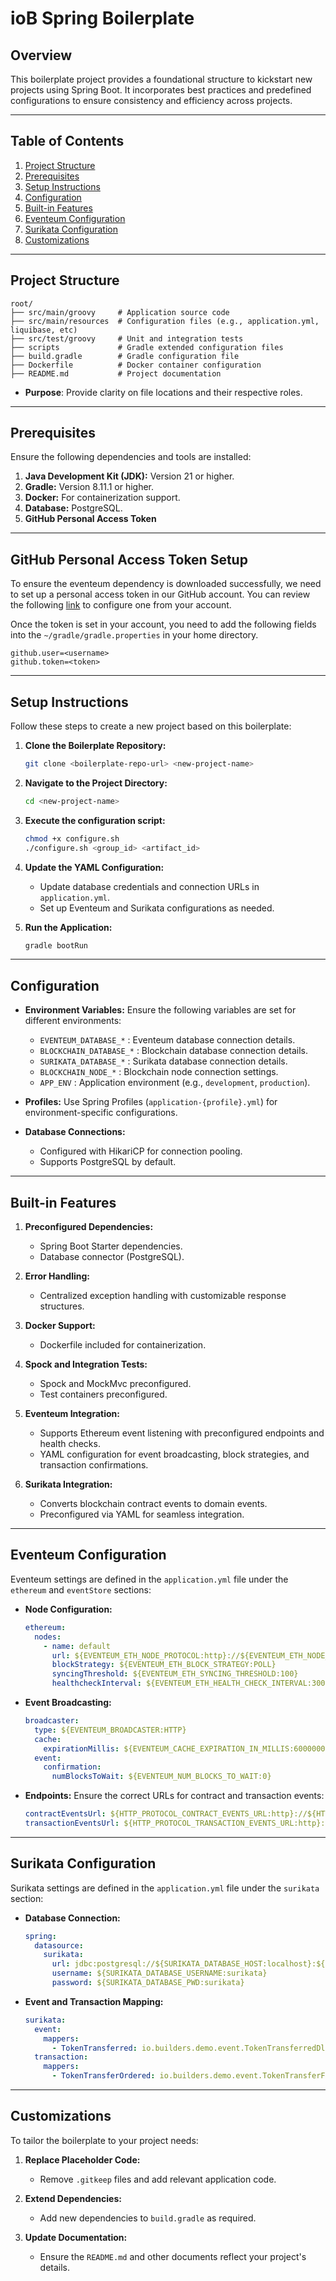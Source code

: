 # ioB Spring Boilerplate

## Overview

This boilerplate project provides a foundational structure to kickstart new projects using Spring Boot. It incorporates
best practices and predefined configurations to ensure consistency and efficiency across projects.

---

## Table of Contents

1. [Project Structure](#project-structure)
2. [Prerequisites](#prerequisites)
3. [Setup Instructions](#setup-instructions)
4. [Configuration](#configuration)
5. [Built-in Features](#built-in-features)
6. [Eventeum Configuration](#eventeum-configuration)
7. [Surikata Configuration](#surikata-configuration)
8. [Customizations](#customizations)

---

## Project Structure

```
root/
├── src/main/groovy     # Application source code
├── src/main/resources  # Configuration files (e.g., application.yml, liquibase, etc)
├── src/test/groovy     # Unit and integration tests
├── scripts             # Gradle extended configuration files
├── build.gradle        # Gradle configuration file
├── Dockerfile          # Docker container configuration
├── README.md           # Project documentation
```

- **Purpose**: Provide clarity on file locations and their respective roles.

---

## Prerequisites

Ensure the following dependencies and tools are installed:

1. **Java Development Kit (JDK):** Version 21 or higher.
2. **Gradle:** Version 8.11.1 or higher.
3. **Docker:** For containerization support.
4. **Database:** PostgreSQL.
5. **GitHub Personal Access Token**

---

## GitHub Personal Access Token Setup

To ensure the eventeum dependency is downloaded successfully, we need to set up a personal access token in our GitHub
account. You can review the
following [link](https://docs.github.com/en/authentication/keeping-your-account-and-data-secure/managing-your-personal-access-tokens)
to configure one from your account.

Once the token is set in your account, you need to add the following fields into the `~/gradle/gradle.properties` in
your home directory.

```text
github.user=<username>
github.token=<token>
```

---

## Setup Instructions

Follow these steps to create a new project based on this boilerplate:

1. **Clone the Boilerplate Repository:**
   ```bash
   git clone <boilerplate-repo-url> <new-project-name>
   ```

2. **Navigate to the Project Directory:**
   ```bash
   cd <new-project-name>
   ```

3. **Execute the configuration script:**
   ```bash
   chmod +x configure.sh
   ./configure.sh <group_id> <artifact_id>
   ```

4. **Update the YAML Configuration:**
    - Update database credentials and connection URLs in `application.yml`.
    - Set up Eventeum and Surikata configurations as needed.

5. **Run the Application:**
   ```bash
   gradle bootRun
   ```

---

## Configuration

- **Environment Variables:** Ensure the following variables are set for different environments:
    - `EVENTEUM_DATABASE_*` : Eventeum database connection details.
    - `BLOCKCHAIN_DATABASE_*` : Blockchain database connection details.
    - `SURIKATA_DATABASE_*` : Surikata database connection details.
    - `BLOCKCHAIN_NODE_*` : Blockchain node connection settings.
    - `APP_ENV` : Application environment (e.g., `development`, `production`).

- **Profiles:** Use Spring Profiles (`application-{profile}.yml`) for environment-specific configurations.

- **Database Connections:**
    - Configured with HikariCP for connection pooling.
    - Supports PostgreSQL by default.

---

## Built-in Features

1. **Preconfigured Dependencies:**
    - Spring Boot Starter dependencies.
    - Database connector (PostgreSQL).

2. **Error Handling:**
    - Centralized exception handling with customizable response structures.

3. **Docker Support:**
    - Dockerfile included for containerization.

4. **Spock and Integration Tests:**
    - Spock and MockMvc preconfigured.
    - Test containers preconfigured.

5. **Eventeum Integration:**
    - Supports Ethereum event listening with preconfigured endpoints and health checks.
    - YAML configuration for event broadcasting, block strategies, and transaction confirmations.

6. **Surikata Integration:**
    - Converts blockchain contract events to domain events.
    - Preconfigured via YAML for seamless integration.

---

## Eventeum Configuration

Eventeum settings are defined in the `application.yml` file under the `ethereum` and `eventStore` sections:

- **Node Configuration:**
  ```yaml
  ethereum:
    nodes:
      - name: default
        url: ${EVENTEUM_ETH_NODE_PROTOCOL:http}://${EVENTEUM_ETH_NODE_HOST:localhost}:${EVENTEUM_ETH_NODE_PORT:8545}
        blockStrategy: ${EVENTEUM_ETH_BLOCK_STRATEGY:POLL}
        syncingThreshold: ${EVENTEUM_ETH_SYNCING_THRESHOLD:100}
        healthcheckInterval: ${EVENTEUM_ETH_HEALTH_CHECK_INTERVAL:3000}
  ```

- **Event Broadcasting:**
  ```yaml
  broadcaster:
    type: ${EVENTEUM_BROADCASTER:HTTP}
    cache:
      expirationMillis: ${EVENTEUM_CACHE_EXPIRATION_IN_MILLIS:6000000}
    event:
      confirmation:
        numBlocksToWait: ${EVENTEUM_NUM_BLOCKS_TO_WAIT:0}
  ```

- **Endpoints:** Ensure the correct URLs for contract and transaction events:
  ```yaml
  contractEventsUrl: ${HTTP_PROTOCOL_CONTRACT_EVENTS_URL:http}://${HTTP_PROTOCOL_CONTRACT_EVENTS_HOST:localhost}:${HTTP_PROTOCOL_CONTRACT_EVENTS_PORT:8080}/api/v1/surikata/contract-events
  transactionEventsUrl: ${HTTP_PROTOCOL_TRANSACTION_EVENTS_URL:http}://${HTTP_PROTOCOL_TRANSACTION_EVENTS_HOST:localhost}:${HTTP_PROTOCOL_TRANSACTION_EVENTS_PORT:8080}/api/v1/surikata/transactions
  ```

---

## Surikata Configuration

Surikata settings are defined in the `application.yml` file under the `surikata` section:

- **Database Connection:**
  ```yaml
  spring:
    datasource:
      surikata:
        url: jdbc:postgresql://${SURIKATA_DATABASE_HOST:localhost}:${SURIKATA_DATABASE_PORT:5432}/${SURIKATA_DATABASE_DB:surikata}
        username: ${SURIKATA_DATABASE_USERNAME:surikata}
        password: ${SURIKATA_DATABASE_PWD:surikata}
  ```

- **Event and Transaction Mapping:**
  ```yaml
  surikata:
    event:
      mappers:
        - TokenTransferred: io.builders.demo.event.TokenTransferredDltEvent
    transaction:
      mappers:
        - TokenTransferOrdered: io.builders.demo.event.TokenTransferFailedDltEvent
  ```

---

## Customizations

To tailor the boilerplate to your project needs:

1. **Replace Placeholder Code:**
    - Remove `.gitkeep` files and add relevant application code.

2. **Extend Dependencies:**
    - Add new dependencies to `build.gradle` as required.

3. **Update Documentation:**
    - Ensure the `README.md` and other documents reflect your project's details.
